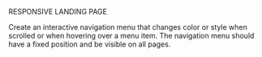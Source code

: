  RESPONSIVE LANDING PAGE

Create an interactive navigation menu that changes color or style when scrolled or when hovering over a menu item.
The navigation menu should have a fixed position and be visible on all pages.